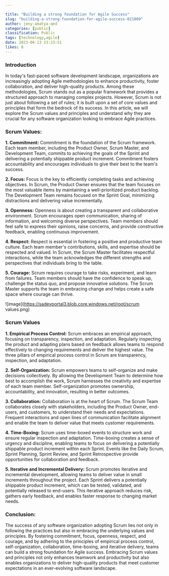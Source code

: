 ```yaml
---

title: "Building a strong foundation for Agile Success"
slug: "building-a-strong-foundation-for-agile-success-021009"
author: jeny-amatya-qed
categories: [public]
classification: Public
tags: [technology,agile]
date: 2023-06-13 23:23:51
likes: 0
---
```


### Introduction

In today's fast-paced software development landscape, organizations are increasingly adopting Agile methodologies to enhance productivity, foster collaboration, and deliver high-quality products. Among these methodologies, Scrum stands out as a popular framework that provides a structured approach to managing complex projects. However, Scrum is not just about following a set of rules; it is built upon a set of core values and principles that form the bedrock of its success. In this article, we will explore the Scrum values and principles and understand why they are crucial for any software organization looking to embrace Agile practices.

### Scrum Values:

**1\. Commitment:**
Commitment is the foundation of the Scrum framework. Each team member, including the Product Owner, Scrum Master, and Development Team, commits to achieving the goals of the Sprint and delivering a potentially shippable product increment. Commitment fosters accountability and encourages individuals to give their best to the team's success.

**2\. Focus:**
Focus is the key to efficiently completing tasks and achieving objectives. In Scrum, the Product Owner ensures that the team focuses on the most valuable items by maintaining a well-prioritized product backlog. The Development Team remains focused on the Sprint Goal, minimizing distractions and delivering value incrementally.

**3\. Openness:**
Openness is about creating a transparent and collaborative environment. Scrum encourages open communication, sharing of information, and welcoming diverse perspectives. Team members should feel safe to express their opinions, raise concerns, and provide constructive feedback, enabling continuous improvement.

**4\. Respect:**
Respect is essential in fostering a positive and productive team culture. Each team member's contributions, skills, and expertise should be respected and valued. In Scrum, the Scrum Master facilitates respectful interactions, while the team acknowledges the different strengths and perspectives that individuals bring to the table.

**5\. Courage:**
Scrum requires courage to take risks, experiment, and learn from failures. Team members should have the confidence to speak up, challenge the status quo, and propose innovative solutions. The Scrum Master supports the team in embracing change and helps create a safe space where courage can thrive.

![image](https://sadevportal3.blob.core.windows.net/root/scrum values.png)

### Scrum Values

**1\. Empirical Process Control:**
Scrum embraces an empirical approach, focusing on transparency, inspection, and adaptation. Regularly inspecting the product and adapting plans based on feedback allows teams to respond effectively to changing requirements and deliver the highest value. The three pillars of empirical process control in Scrum are transparency, inspection, and adaptation.

**2\. Self\-Organization:**
Scrum empowers teams to self-organize and make decisions collectively. By allowing the Development Team to determine how best to accomplish the work, Scrum harnesses the creativity and expertise of each team member. Self-organization promotes ownership, accountability, and innovation, resulting in better outcomes.

**3\. Collaboration:**
Collaboration is at the heart of Scrum. The Scrum Team collaborates closely with stakeholders, including the Product Owner, end-users, and customers, to understand their needs and expectations. Frequent interactions and open lines of communication facilitate alignment and enable the team to deliver value that meets customer requirements.

**4\. Time\-Boxing:**
Scrum uses time-boxed events to structure work and ensure regular inspection and adaptation. Time-boxing creates a sense of urgency and discipline, enabling teams to focus on delivering a potentially shippable product increment within each Sprint. Events like the Daily Scrum, Sprint Planning, Sprint Review, and Sprint Retrospective provide opportunities for collaboration and feedback.

**5\. Iterative and Incremental Delivery:**
Scrum promotes iterative and incremental development, allowing teams to deliver value in small increments throughout the project. Each Sprint delivers a potentially shippable product increment, which can be tested, validated, and potentially released to end-users. This iterative approach reduces risk, gathers early feedback, and enables faster response to changing market needs.

### Conclusion:

The success of any software organization adopting Scrum lies not only in following the practices but also in embracing the underlying values and principles. By fostering commitment, focus, openness, respect, and courage, and by adhering to the principles of empirical process control, self-organization, collaboration, time-boxing, and iterative delivery, teams can build a strong foundation for Agile success. Embracing Scrum values and principles not only enhances teamwork and productivity but also enables organizations to deliver high-quality products that meet customer expectations in an ever-evolving software landscape.
